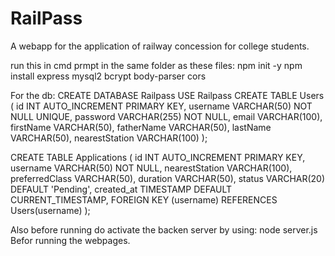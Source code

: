 # RailPass
A webapp for the application of railway concession for college students.

run this in cmd prmpt in the same folder as these files:
npm init -y
npm install express mysql2 bcrypt body-parser cors

For the db:
CREATE DATABASE Railpass
USE Railpass
CREATE TABLE Users (
    id INT AUTO_INCREMENT PRIMARY KEY,
    username VARCHAR(50) NOT NULL UNIQUE,
    password VARCHAR(255) NOT NULL,
    email VARCHAR(100),
    firstName VARCHAR(50),
    fatherName VARCHAR(50),
    lastName VARCHAR(50),
    nearestStation VARCHAR(100)
);

CREATE TABLE Applications (
    id INT AUTO_INCREMENT PRIMARY KEY,
    username VARCHAR(50) NOT NULL,
    nearestStation VARCHAR(100),
    preferredClass VARCHAR(50),
    duration VARCHAR(50),
    status VARCHAR(20) DEFAULT 'Pending',
    created_at TIMESTAMP DEFAULT CURRENT_TIMESTAMP,
    FOREIGN KEY (username) REFERENCES Users(username)
);


Also before running do activate the backen server by using:
node server.js
Befor running the webpages.


